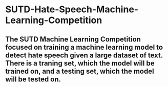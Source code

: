 # SUTD-Hate-Speech-Machine-Learning-Competition

## The SUTD Machine Learning Competition focused on training a machine learning model to detect hate speech given a large dataset of text. There is a traning set, which the model will be trained on, and a testing set, which the model will be tested on. 
